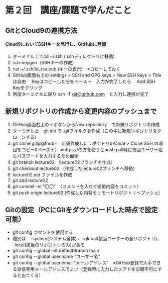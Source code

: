 # 第２回　講座/課題で学んだこと 

## GitとCloud9の連携方法

#### Cloud9においてSSHキーを発行し、GitHubに登録

1. ターミナル上でcd ~/.ssh (.sshディレクトリに移動)
2. ssh-keygen（SSHキーの作成)
3. cat ~/.ssh/id_rsa.pub (キーの表示)　※コピーしておく
4. GitHub画面右上の settings > SSH and GPG keys > New SSH keys > Titleは自由 　Keyはコピーした分をペースト　入力が完了したら　  Add SSH Keyをクリック
5. 再度ターミナルに戻り ssh -T git@github.com　と入力し連携が完了

## 新規リポジトリの作成から変更内容のプッシュまで
1.  GitHub画面右上の＋ボタンからNew repository　で新規リポジトリの作成
2.  ターミナル上　git init で .gitフォルダを作成（この中に新規リポジトリをクローンする）
3. git clone git@github~　新規作成したリポジトリのCode > Clone SSH の項目をコピー&ペースト）
   ※https://の方を使うとpush pull時に毎回ユーザー名とパスワードを入力するため面倒
4. git branch lecture02 （lecture02ブランチを作成）
5. git checkout lecture02 （作成したlecture02ブランチへ移動）
6. lecture02.md ファイルを作成
7. git add lecture02
8. git commit -m "〇〇"　（コメントを入れて変更内容をコミット）
9. git push origin lecture02  (作成した内容をリモートリポジトリへプッシュ) 


## Gitの設定（PCにGitをダウンロードした時点で設定可能）

- git config コマンドを使用する
- 種別は　-system(システム全体) 、-global(該当ユーザーの全リポジトリ)、 -local(該当のリポジトリのみ)がある
- git config --global init.defaultBranch main
- git config --global user.name "ユーザー名"
- git config --global user.email "メールアドレス"　※GitHub登録で入手できる受信専用メールアドレスでよい（登録時に入力したメアドを公開不可にすると出てくる）

